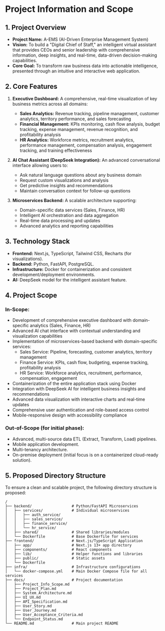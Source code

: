 # Project Information and Scope

## 1. Project Overview

- **Project Name:** A-EMS (AI-Driven Enterprise Management System)
- **Vision:** To build a "Digital Chief of Staff," an intelligent virtual assistant that provides CEOs and senior leadership with comprehensive information, deep insights, and real-time, data-driven decision-making capabilities.
- **Core Goal:** To transform raw business data into actionable intelligence, presented through an intuitive and interactive web application.

## 2. Core Features

1.  **Executive Dashboard:** A comprehensive, real-time visualization of key business metrics across all domains:

    - **Sales Analytics:** Revenue tracking, pipeline management, customer analytics, territory performance, and sales forecasting
    - **Financial Management:** KPIs monitoring, cash flow analysis, budget tracking, expense management, revenue recognition, and profitability analysis
    - **HR Analytics:** Workforce metrics, recruitment analytics, performance management, compensation analysis, engagement tracking, and training effectiveness

2.  **AI Chat Assistant (DeepSeek Integration):** An advanced conversational interface allowing users to:

    - Ask natural language questions about any business domain
    - Request custom visualizations and analysis
    - Get predictive insights and recommendations
    - Maintain conversation context for follow-up questions

3.  **Microservices Backend:** A scalable architecture supporting:
    - Domain-specific data services (Sales, Finance, HR)
    - Intelligent AI orchestration and data aggregation
    - Real-time data processing and updates
    - Advanced analytics and reporting capabilities

## 3. Technology Stack

- **Frontend:** Next.js, TypeScript, Tailwind CSS, Recharts (for visualizations).
- **Backend:** Python, FastAPI, PostgreSQL.
- **Infrastructure:** Docker for containerization and consistent development/deployment environments.
- **AI:** DeepSeek model for the intelligent assistant feature.

## 4. Project Scope

### In-Scope:

- Development of comprehensive executive dashboard with domain-specific analytics (Sales, Finance, HR)
- Advanced AI chat interface with contextual understanding and visualization capabilities
- Implementation of microservices-based backend with domain-specific services:
  - Sales Service: Pipeline, forecasting, customer analytics, territory management
  - Finance Service: KPIs, cash flow, budgeting, expense tracking, profitability analysis
  - HR Service: Workforce analytics, recruitment, performance, compensation, engagement
- Containerization of the entire application stack using Docker
- Integration with DeepSeek AI for intelligent business insights and recommendations
- Advanced data visualization with interactive charts and real-time updates
- Comprehensive user authentication and role-based access control
- Mobile-responsive design with accessibility compliance

### Out-of-Scope (for initial phase):

- Advanced, multi-source data ETL (Extract, Transform, Load) pipelines.
- Mobile application development.
- Multi-tenancy architecture.
- On-premise deployment (initial focus is on a containerized cloud-ready solution).

## 5. Proposed Directory Structure

To ensure a clean and scalable project, the following directory structure is proposed:

```
/
├── backend/                  # Python/FastAPI Microservices
│   ├── services/             # Individual microservices
│   │   ├── auth_service/
│   │   ├── sales_service/
│   │   ├── finance_service/
│   │   └── hr_service/
│   ├── shared/               # Shared libraries/modules
│   └── Dockerfile            # Base Dockerfile for services
├── frontend/                 # Next.js/TypeScript Application
│   ├── app/                  # Next.js 13+ app directory
│   ├── components/           # React components
│   ├── lib/                  # Helper functions and libraries
│   ├── public/               # Static assets
│   └── Dockerfile
├── infra/                    # Infrastructure configurations
│   └── docker-compose.yml    # Main Docker Compose file for all services
├── docs/                     # Project documentation
│   ├── Project_Info_Scope.md
│   ├── Project_Plan.md
│   ├── System_Architecture.md
│   ├── UI_UX.md
│   ├── API_Specification.md
│   ├── User_Story.md
│   ├── User_Journey.md
│   ├── User_Acceptance_Criteria.md
│   └── Endpoint_Status.md
└── README.md                 # Main project README
```
